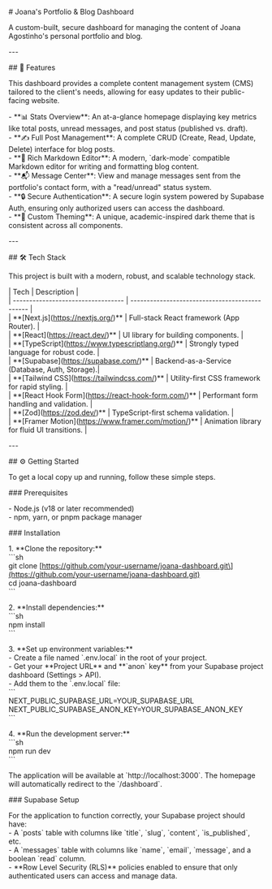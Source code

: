 \# Joana's Portfolio & Blog Dashboard

A custom-built, secure dashboard for managing the content of Joana Agostinho's personal portfolio and blog.

\---

\#\# 🚀 Features

This dashboard provides a complete content management system (CMS) tailored to the client's needs, allowing for easy updates to their public-facing website.

\- \*\*📊 Stats Overview\*\*: An at-a-glance homepage displaying key metrics like total posts, unread messages, and post status (published vs. draft).  
\- \*\*✍️ Full Post Management\*\*: A complete CRUD (Create, Read, Update, Delete) interface for blog posts.  
\- \*\*📝 Rich Markdown Editor\*\*: A modern, \`dark-mode\` compatible Markdown editor for writing and formatting blog content.  
\- \*\*📬 Message Center\*\*: View and manage messages sent from the portfolio's contact form, with a "read/unread" status system.  
\- \*\*🔒 Secure Authentication\*\*: A secure login system powered by Supabase Auth, ensuring only authorized users can access the dashboard.  
\- \*\*🎨 Custom Theming\*\*: A unique, academic-inspired dark theme that is consistent across all components.

\---

\#\# 🛠️ Tech Stack

This project is built with a modern, robust, and scalable technology stack.

| Tech | Description |  
| \---------------------------------- | \---------------------------------------------- |  
| \*\*\[Next.js\](https://nextjs.org/)\*\* | Full-stack React framework (App Router). |  
| \*\*\[React\](https://react.dev/)\*\* | UI library for building components. |  
| \*\*\[TypeScript\](https://www.typescriptlang.org/)\*\* | Strongly typed language for robust code. |  
| \*\*\[Supabase\](https://supabase.com/)\*\* | Backend-as-a-Service (Database, Auth, Storage).|  
| \*\*\[Tailwind CSS\](https://tailwindcss.com/)\*\* | Utility-first CSS framework for rapid styling. |  
| \*\*\[React Hook Form\](https://react-hook-form.com/)\*\* | Performant form handling and validation. |  
| \*\*\[Zod\](https://zod.dev/)\*\* | TypeScript-first schema validation. |  
| \*\*\[Framer Motion\](https://www.framer.com/motion/)\*\* | Animation library for fluid UI transitions. |

\---

\#\# ⚙️ Getting Started

To get a local copy up and running, follow these simple steps.

\#\#\# Prerequisites

\- Node.js (v18 or later recommended)  
\- npm, yarn, or pnpm package manager

\#\#\# Installation

1\. \*\*Clone the repository:\*\*  
 \`\`\`sh  
 git clone \[https://github.com/your-username/joana-dashboard.git\](https://github.com/your-username/joana-dashboard.git)  
 cd joana-dashboard  
 \`\`\`

2\. \*\*Install dependencies:\*\*  
 \`\`\`sh  
 npm install  
 \`\`\`

3\. \*\*Set up environment variables:\*\*  
 \- Create a file named \`.env.local\` in the root of your project.  
 \- Get your \*\*Project URL\*\* and \*\*\`anon\` key\*\* from your Supabase project dashboard (Settings \> API).  
 \- Add them to the \`.env.local\` file:  
 \`\`\`  
 NEXT_PUBLIC_SUPABASE_URL=YOUR_SUPABASE_URL  
 NEXT_PUBLIC_SUPABASE_ANON_KEY=YOUR_SUPABASE_ANON_KEY  
 \`\`\`

4\. \*\*Run the development server:\*\*  
 \`\`\`sh  
 npm run dev  
 \`\`\`

The application will be available at \`http://localhost:3000\`. The homepage will automatically redirect to the \`/dashboard\`.

\#\#\# Supabase Setup

For the application to function correctly, your Supabase project should have:  
\- A \`posts\` table with columns like \`title\`, \`slug\`, \`content\`, \`is_published\`, etc.  
\- A \`messages\` table with columns like \`name\`, \`email\`, \`message\`, and a boolean \`read\` column.  
\- \*\*Row Level Security (RLS)\*\* policies enabled to ensure that only authenticated users can access and manage data.
